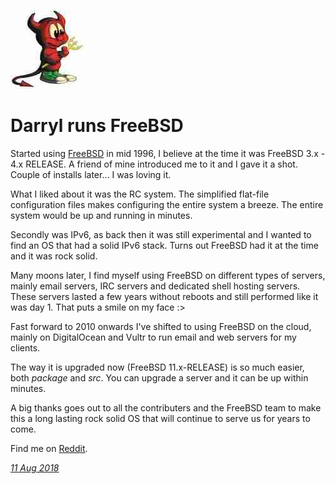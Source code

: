 <p><a href="/" alt="avatar" title="home page"><img src="psymantz.jpeg" class="avatar"></a></p>

# Darryl runs FreeBSD

Started using [FreeBSD] in mid 1996, I believe at the time it was
FreeBSD 3.x - 4.x RELEASE. A friend of mine introduced me to it and
I gave it a shot. Couple of installs later... I was loving it.

What I liked about it was the RC system. The simplified flat-file
configuration files makes configuring the entire system a breeze.
The entire system would be up and running in minutes.

Secondly was IPv6, as back then it was still experimental and I
wanted to find an OS that had a solid IPv6 stack. Turns out FreeBSD
had it at the time and it was rock solid.

Many moons later, I find myself using FreeBSD on different types
of servers, mainly email servers, IRC servers and dedicated shell
hosting servers. These servers lasted a few years without reboots
and still performed like it was day 1. That puts a smile on my face
:>

Fast forward to 2010 onwards I've shifted to using FreeBSD on the
cloud, mainly on DigitalOcean and Vultr to run email and web servers
for my clients.

The way it is upgraded now (FreeBSD 11.x-RELEASE) is so much easier,
both _package_ and _src_. You can upgrade a server and it can be up
within minutes. 

A big thanks goes out to all the contributers and the FreeBSD team
to make this a long lasting rock solid OS that will continue to
serve us for years to come.

Find me on [Reddit].

_[11 Aug 2018](/raw/people/psymantz.md)_

[FreeBSD]: https://www.freebsd.org
[Reddit]: https://www.reddit.com/u/psymantz
